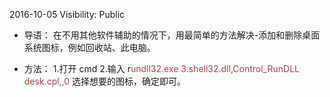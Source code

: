2016-10-05
Visibility: Public




- 导语： 在不用其他软件辅助的情况下，用最简单的方法解决-添加和删除桌面系统图标，例如回收站、此电脑。

- 方法： 1.打开 cmd 2.输入 r<span style="color:#ab4642">undll32.exe 3.shell32.dll,Control_RunDLL desk.cpl,,0 </span>选择想要的图标，确定即可。

